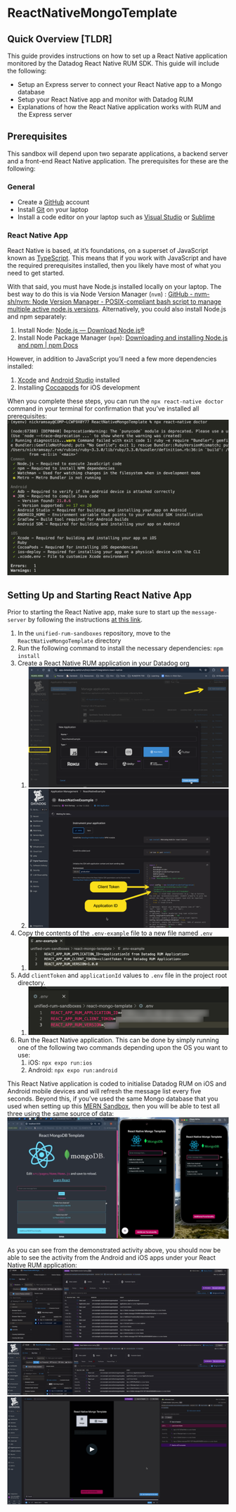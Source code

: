 # ReactNativeMongoTemplate
## Quick Overview [TLDR]

This guide provides instructions on how to set up a React Native application monitored by the Datadog React Native RUM SDK. This guide will include the following:
- Setup an Express server to connect your React Native app to a Mongo database
- Setup your React Native app and monitor with Datadog RUM
- Explanations of how the React Native application works with RUM and the Express server

## Prerequisites

This sandbox will depend upon two separate applications, a backend server and a front-end React Native application. The prerequisites for these are the following:

### General
- Create a [GitHub](https://github.com/) account
- Install [Git](https://git-scm.com/) on your laptop
- Install a code editor on your laptop such as [Visual Studio](https://code.visualstudio.com/) or [Sublime](https://www.sublimetext.com/)

### React Native App

React Native is based, at it’s foundations, on a superset of JavaScript known as [TypeScript](https://www.typescriptlang.org/). This means that if you work with JavaScript and have the required prerequisites installed, then you likely have most of what you need to get started.

With that said, you must have Node.js installed locally on your laptop. The best way to do this is via Node Version Manager (`nvm`) : [GitHub - nvm-sh/nvm: Node Version Manager - POSIX-compliant bash script to manage multiple active node.js versions](https://github.com/nvm-sh/nvm?tab=readme-ov-file#installing-and-updating). Alternatively, you could also install Node.js and npm separately:
   1. Install Node: [Node.js — Download Node.js®](https://nodejs.org/en/download)
   2. Install Node Package Manager (`npm`): [Downloading and installing Node.js and npm | npm Docs](https://docs.npmjs.com/downloading-and-installing-node-js-and-npm)

However, in addition to JavaScript you’ll need a few more dependencies installed:
   1. [Xcode](https://developer.apple.com/xcode/) and [Android Studio](https://developer.android.com/studio) installed
   2. Installing [Cocoapods](https://guides.cocoapods.org/using/getting-started.html) for iOS development

When you complete these steps, you can run the `npx react-native doctor` command in your terminal for confirmation that you’ve installed all prerequisites:
![react_native_rn_doctor_output_image](../readme_images/react_native_rn_doctor_output.png)

## Setting Up and Starting React Native App

Prior to starting the React Native app, make sure to start up the `message-server` by following the instructions [at this link](https://github.com/nick-ramsay/unified-rum-sandboxes/tree/main/message-server).

1. In the `unified-rum-sandboxes` repository, move to the `ReactNativeMongoTemplate` directory
2. Run the following command to install the necessary dependencies: `npm install`
3. Create a React Native RUM application in your Datadog org
   1. ![react_native_create_rum_app_image_1](../readme_images/react_native_create_rum_app_image_1.png)
   2. ![react_native_create_rum_app_image1](../readme_images/react_native_create_rum_app_image_2.png)
4. Copy the contents of the `.env-example` file to a new file named `.env`
   1. ![react_native_env_example](../readme_images/react_native_env_example.png)
5. Add `clientToken` and `applicationId` values to `.env` file in the project root directory.
   1. ![react_native_env](../readme_images/react_native_env.png)
6. Run the React Native application. This can be done by simply running one of the following two commands depending upon the OS you want to use:
   1. iOS: `npx expo run:ios`
   2. Android: `npx expo run:android`

This React Native application is coded to initialise Datadog RUM on iOS and Android mobile devices and will refresh the message list every five seconds. Beyond this, if you’ve used the same Mongo database that you used when setting up this [MERN Sandbox](https://github.com/nick-ramsay/unified-rum-sandboxes/tree/main/react-mongo-template), then you will be able to test all three using the same source of data:
![react_native_all_apps_side_by_side](../readme_images/react_native_all_apps_side_by_side.png)

As you can see from the demonstrated activity above, you should now be able to see the activity from the Android and iOS apps under your React Native RUM application:
![react_native_rum_data_in_datadog_1](../readme_images/react_native_rum_data_in_datadog_1.png)
![react_native_rum_data_in_datadog_2](../readme_images/react_native_rum_data_in_datadog_2.png)
![react_native_rum_data_in_datadog_3](../readme_images/react_native_rum_data_in_datadog_3.png)


